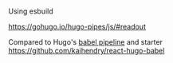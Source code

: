 # 
Using esbuild

https://gohugo.io/hugo-pipes/js/#readout


Compared to Hugo's [babel pipeline](https://gohugo.io/hugo-pipes/babel/) and starter https://github.com/kaihendry/react-hugo-babel
